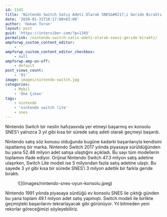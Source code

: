 ```yaml
---
id: 1345
title: 'Nintendo Switch Satış Adeti Olarak SNES&#8217;i Geride Bıraktı'
date: '2020-01-31T16:17:00+03:00'
author: 'Hakan Torun'
layout: post
guid: 'https://intersiber.com/?p=1345'
permalink: /nintendo-switch-satis-adeti-olarak-snesi-geride-birakti/
ampforwp_custom_content_editor:
    - ''
ampforwp_custom_content_editor_checkbox:
    - null
ampforwp-amp-on-off:
    - default
post_views_count:
    - '91'
image: images/nintendo-switch.jpg
categories:
    - Mobil
    - 'Öne Çıkan'
tags:
    - nintendo
    - 'nintendo switch lite'
    - snes
---
```


Nintendo Switch bir neslin hafızasında yer etmeyi başarmış ev konsolu SNES’i yalnızca 3 yıl gibi kısa bir sürede satış adeti olarak geçmeyi başardı.

Nintendo satış söz konusu olduğunda bugüne kadarki başarılarıyla kendisini ispatlamış bir marka. Nintendo Switch 2017 yılında piyasaya sürüldüğünden bu yana 52.48 milyon adet satışa ulaştığını açıkladı. Bu sayı tüm modellerin toplamını ifade ediyor. Orijinal Nintendo Switch 47.3 milyon satış adetine ulaşırken, Switch Lite modeli ise 5 milyondan fazla satış adetine ulaştı. Bu sayede 3 yıl gibi kısa bir sürede SNES’i 3 milyon adetlik bir farkla geride bıraktı.

<figure class="wp-block-image size-large">![](images/nintendo-snes-oyun-konsolu.jpeg)</figure>Nintendo 1991 yılında piyasaya sürdüğü ev konsolu SNES ile çıktığı günden bu yana toplam 49.1 milyon adet satış yapmıştı. Switch modeli ile birlikte geçmişteki başarılarını tekrarlayacak gibi görünüyor. Yıl bitmeden yeni rekorlar göreceğimizi söyleyebiliriz.